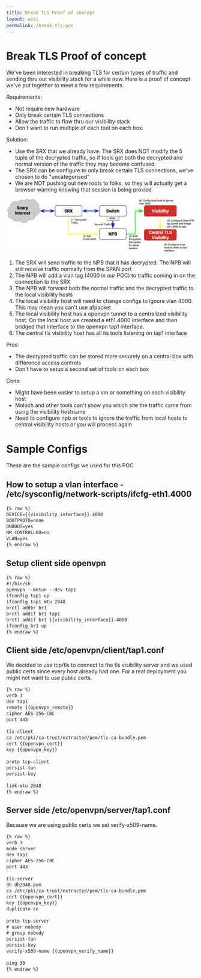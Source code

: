 ```yaml
---
title: Break TLS Proof of concept
layout: wiki
permalink: /break-tls-poc
---
```


<div class="full-height-and-width-container with-footer p-3" markdown="1">

# Break TLS Proof of concept

We've been interested in breaking TLS for certain types of traffic and sending thru our visibility stack for a while now.
Here is a proof of concept we've put together to meet a few requirements.

Requirements:
* Not require new hardware
* Only break certain TLS connections
* Allow the traffic to flow thru our visibility stack
* Don't want to run multiple of each tool on each box.

Solution:
* Use the SRX that we already have. The SRX does NOT modify the 5 tuple of the decrypted traffic, so if tools get both the decrypted and normal version of the traffic they may become confused.
* The SRX can be configure to only break certain TLS connections, we've chosen to do "uncategorised"
* We are NOT pushing out new roots to folks, so they will actually get a browser warning knowing that session is being proxied

![Break TLS POC](/assets/break-tls-poc.png)


1. The SRX will send traffic to the NPB that it has decrypted. The NPB will still receive traffic normally from the SPAN port
2. The NPB will add a vlan tag (4000 in our POC) to traffic coming in on the connection to the SRX
3. The NPB will forward both the normal traffic and the decrypted traffic to the local visibility hosts
4. The local visibility host will need to change configs to ignore vlan 4000. This may mean you can't use afpacket
5. The local visibility host has a openvpn tunnel to a centralized visibility host. On the local host we created a eth1.4000 interface and then bridged that interface to the openvpn tap1 interface.
6. The central tls visibility host has all its tools listening on tap1 interface

Pros:
* The decrypted traffic can be stored more securely on a central box with difference access controls
* Don't have to setup a second set of tools on each box

Cons:
* Might have been easier to setup a vm or something on each visibility host
* Moloch and other tools can't show you which site the traffic came from using the visibility hostname
* Need to configure npb or tools to ignore the traffic from local hosts to central visibility hosts or you will process again

# Sample Configs

These are the sample configs we used for this POC.

## How to setup a vlan interface - /etc/sysconfig/network-scripts/ifcfg-eth1.4000

```
{% raw %}
DEVICE={{visibility_interface}}.4000
BOOTPROTO=none
ONBOOT=yes
NM_CONTROLLED=no
VLAN=yes
{% endraw %}
```

## Setup client side openvpn 

```
{% raw %}
#!/bin/sh
openvpn --mktun --dev tap1
ifconfig tap1 up
ifconfig tap1 mtu 2048
brctl addbr br1
brctl addif br1 tap1
brctl addif br1 {{visibility_interface}}.4000
ifconfig br1 up
{% endraw %}
```

## Client side /etc/openvpn/client/tap1.conf

We decided to use tcp/tls to connect to the tls visibility server and we used public certs since every host already had one.
For a real deployment you might not want to use public certs.

```
{% raw %}
verb 3
dev tap1
remote {{openvpn_remote}}
cipher AES-256-CBC
port 443

tls-client
ca /etc/pki/ca-trust/extracted/pem/tls-ca-bundle.pem
cert {{openvpn_cert}}
key {{openvpn_key}}

proto tcp-client
persist-tun
persist-key

link-mtu 2048
{% endraw %}
```

## Server side /etc/openvpn/server/tap1.conf

Because we are using public certs we set verify-x509-name.

```
{% raw %}
verb 3
mode server
dev tap1
cipher AES-256-CBC
port 443

tls-server
dh dh2048.pem
ca /etc/pki/ca-trust/extracted/pem/tls-ca-bundle.pem
cert {{openvpn_cert}}
key {{openvpn_key}}
duplicate-cn

proto tcp-server
# user nobody
# group nobody
persist-tun
persist-key
verify-x509-name {{openvpn_verify_name}}

ping 30
{% endraw %}
```

</div>
